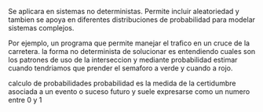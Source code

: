 Se aplicara en sistemas no deterministas.
Permite incluir aleatoriedad y tambien se apoya en diferentes distribuciones de probabilidad para modelar sistemas complejos.

Por ejemplo, un programa que permite manejar el trafico en un cruce de la carretera.
la forma no determinista de solucionar es entendiendo cuales son los patrones de uso de la interseccion y mediante probabilidad estimar cuando tendriamos que prender el semaforo a verde y cuando a rojo.

calculo de probabilidades
probabilidad es la medida de la certidumbre asociada a un evento o suceso futuro y suele expresarse como un numero entre 0 y 1